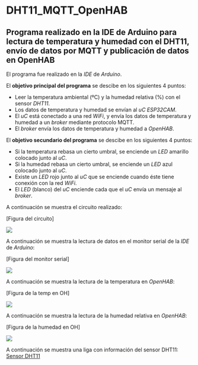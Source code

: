 # DHT11_MQTT_OpenHAB

## Programa realizado en la IDE de Arduino para lectura de temperatura y humedad con el DHT11, envío de datos por MQTT y publicación de datos en OpenHAB

El programa fue realizado en la *IDE* de *Arduino*.

El **objetivo principal del programa** se descibe en los siguientes 4 puntos:
 * Leer la temperatura ambiental (ºC) y la humedad relativa (%) con el sensor *DHT11*.
 * Los datos de temperatura y humedad se envían al *uC ESP32CAM*.
 * El *uC* está conectado a una red *WiFi*, y envía los datos de temperatura y humedad a un *broker* mediante protocolo MQTT.
 * El *broker* envía los datos de temperatura y humedad a *OpenHAB*.

El **objetivo secundario del programa** se descibe en los siguientes 4 puntos:
 * Si la temperatura rebasa un cierto umbral, se enciende un *LED* amarillo colocado junto al *uC*.
 * Si la humedad rebasa un cierto umbral, se enciende un *LED* azul colocado junto al *uC*.
 * Existe un *LED* rojo junto al *uC* que se enciende cuando éste tiene conexión con la red *WiFi*.
 * El *LED* (blanco) del *uC* enciende cada que el *uC* envía un mensaje al *broker*.

A continuación se muestra el circuito realizado:

[Figura del circuito]

![](https://upload.wikimedia.org/wikipedia/en/8/80/Wikipedia-logo-v2.svg)

A continuación se muestra la lectura de datos en el monitor serial de la *IDE* de *Arduino*:

[Figura del monitor serial]

![](https://upload.wikimedia.org/wikipedia/en/8/80/Wikipedia-logo-v2.svg)

A continuación se muestra la lectura de la temperatura en *OpenHAB*:

[Figura de la temp en OH]

![](https://upload.wikimedia.org/wikipedia/en/8/80/Wikipedia-logo-v2.svg)

A continuación se muestra la lectura de la humedad relativa en *OpenHAB*:

[Figura de la humedad en OH]

![](https://upload.wikimedia.org/wikipedia/en/8/80/Wikipedia-logo-v2.svg)

A continuación se muestra una liga con información del sensor DHT11: [Sensor DHT11](https://naylampmechatronics.com/sensores-temperatura-y-humedad/57-sensor-de-temperatura-y-humedad-relativa-dht11.html)




